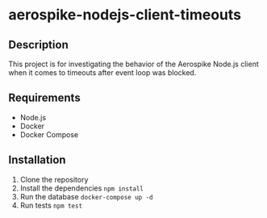 # aerospike-nodejs-client-timeouts

## Description
This project is for investigating the behavior of the Aerospike Node.js client when it comes to timeouts after event loop was blocked.

## Requirements
- Node.js
- Docker
- Docker Compose

## Installation
1. Clone the repository
2. Install the dependencies `npm install`
3. Run the database `docker-compose up -d`
4. Run tests `npm test`
